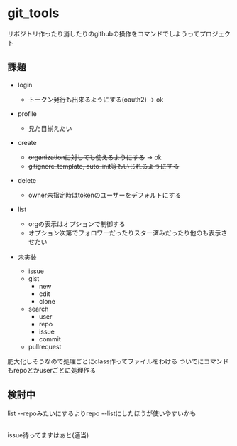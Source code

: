 # git_tools
リポジトリ作ったり消したりのgithubの操作をコマンドでしようってプロジェクト


## 課題
- login
	- ~~トークン発行も出来るようにする(oauth2)~~ -> ok

- profile
	- 見た目揃えたい

- create
	- ~~organizationに対しても使えるようにする~~ -> ok
	- ~~gitignore_template, auto_init等もいじれるようにする~~

- delete
	- owner未指定時はtokenのユーザーをデフォルトにする

- list
	- orgの表示はオプションで制御する
	- オプション次第でフォロワーだったりスター済みだったり他のも表示させたい


- 未実装
	- issue
	- gist
		- new
		- edit
		- clone
	- search
		- user
		- repo
		- issue
		- commit
	- pullrequest

肥大化しそうなので処理ごとにclass作ってファイルをわける
ついでにコマンドもrepoとかuserごとに処理作る


## 検討中
list --repoみたいにするよりrepo --listにしたほうが使いやすいかも

##
issue待ってますはぁと(適当)
